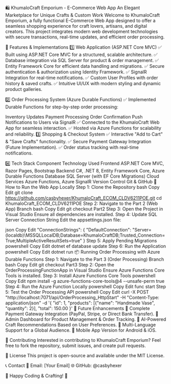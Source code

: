 🛍️ KhumaloCraft Emporium - E-Commerce Web App
An Elegant Marketplace for Unique Crafts & Custom Work
Welcome to KhumaloCraft Emporium, a fully functional E-Commerce Web App designed to offer a seamless shopping experience for craft lovers, artisans, and digital creators. This project integrates modern web development technologies with secure transactions, real-time updates, and efficient order processing.

🌟 Features & Implementations
1️⃣ Web Application (ASP.NET Core MVC)
✅ Built using ASP.NET Core MVC for a structured, scalable architecture.
✅ Database integration via SQL Server for product & order management.
✅ Entity Framework Core for efficient data handling and migrations.
✅ Secure authentication & authorization using Identity Framework.
✅ SignalR Integration for real-time notifications.
✅ Custom User Profiles with order history & saved crafts.
✅ Intuitive UI/UX with modern styling and dynamic product galleries.

2️⃣ Order Processing System (Azure Durable Functions)
✅ Implemented Durable Functions for step-by-step order processing:

Inventory Updates
Payment Processing
Order Confirmation
Push Notifications to Users via SignalR
✅ Connected to the KhumaloCraft Web App for seamless interaction.
✅ Hosted via Azure Functions for scalability and reliability.
3️⃣ Shopping & Checkout System
✅ Interactive "Add to Cart" & "Save Crafts" functionality.
✅ Secure Payment Gateway Integration (Future Implementation).
✅ Order status tracking with real-time notifications.

4️⃣ Tech Stack
Component	Technology Used
Frontend	ASP.NET Core MVC, Razor Pages, Bootstrap
Backend	C#, .NET 8, Entity Framework Core, Azure Durable Functions
Database	SQL Server (with EF Core Migrations)
Cloud Services	Azure Functions, Azure SignalR
Version Control	Git & GitHub
🚀 How to Run the Web App Locally
Step 1: Clone the Repository
bash
Copy
Edit
git clone https://github.com/casbyhexer/KhumaloCraft_ECOM_CLDV6211POE.git
cd KhumaloCraft_ECOM_CLDV6211POE
Step 2: Navigate to the Part 2 (Web App) Branch
bash
Copy
Edit
git checkout Part2
Step 3: Open the Project in Visual Studio
Ensure all dependencies are installed.
Step 4: Update SQL Server Connection String
Edit the appsettings.json file:

json
Copy
Edit
"ConnectionStrings": {
    "DefaultConnection": "Server=(localdb)\\MSSQLLocalDB;Database=KhumaloCraftDB;Trusted_Connection=True;MultipleActiveResultSets=true"
}
Step 5: Apply Pending Migrations
powershell
Copy
Edit
dotnet ef database update
Step 6: Run the Application
powershell
Copy
Edit
dotnet run
📦 Running Order Processing with Azure Durable Functions
Step 1: Navigate to the Part 3 (Order Processing) Branch
bash
Copy
Edit
git checkout Part3
Step 2: Open the OrderProcessingFunctionApp in Visual Studio
Ensure Azure Functions Core Tools is installed.
Step 3: Install Azure Functions Core Tools
powershell
Copy
Edit
npm install -g azure-functions-core-tools@4 --unsafe-perm true
Step 4: Run the Azure Function Locally
powershell
Copy
Edit
func start
Step 5: Test the Order Processing API
powershell
Copy
Edit
curl -X POST "http://localhost:7071/api/OrderProcessing_HttpStart" -H "Content-Type: application/json" -d '{ "id": 1, "products": [{"name": "Handmade Vase", "quantity": 2}], "total": 150.00 }'
📢 Future Enhancements
🔹 Complete Payment Gateway Integration (PayPal, Stripe, or Direct Bank Transfer).
🔹 Admin Dashboard for Product Management & Order Tracking.
🔹 AI-Powered Craft Recommendations Based on User Preferences.
🔹 Multi-Language Support for a Global Audience.
🔹 Mobile App Version for Android & iOS.

🤝 Contributing
Interested in contributing to KhumaloCraft Emporium? Feel free to fork the repository, submit issues, and create pull requests.

📜 License
This project is open-source and available under the MIT License.

📞 Contact
📧 Email: [Your Email]
🌐 GitHub: @casbyhexer

🚀 Happy Coding & Crafting! 🚀
